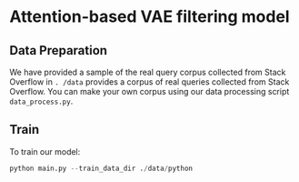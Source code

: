 # Attention-based VAE filtering model
## Data Preparation
We have provided a sample of the real query corpus collected from Stack Overflow in ```. /data``` provides a corpus of real queries collected from Stack Overflow. You can make your own corpus using our data processing script ```data_process.py```.

## Train
To train our model:

```python  
python main.py --train_data_dir ./data/python
```
